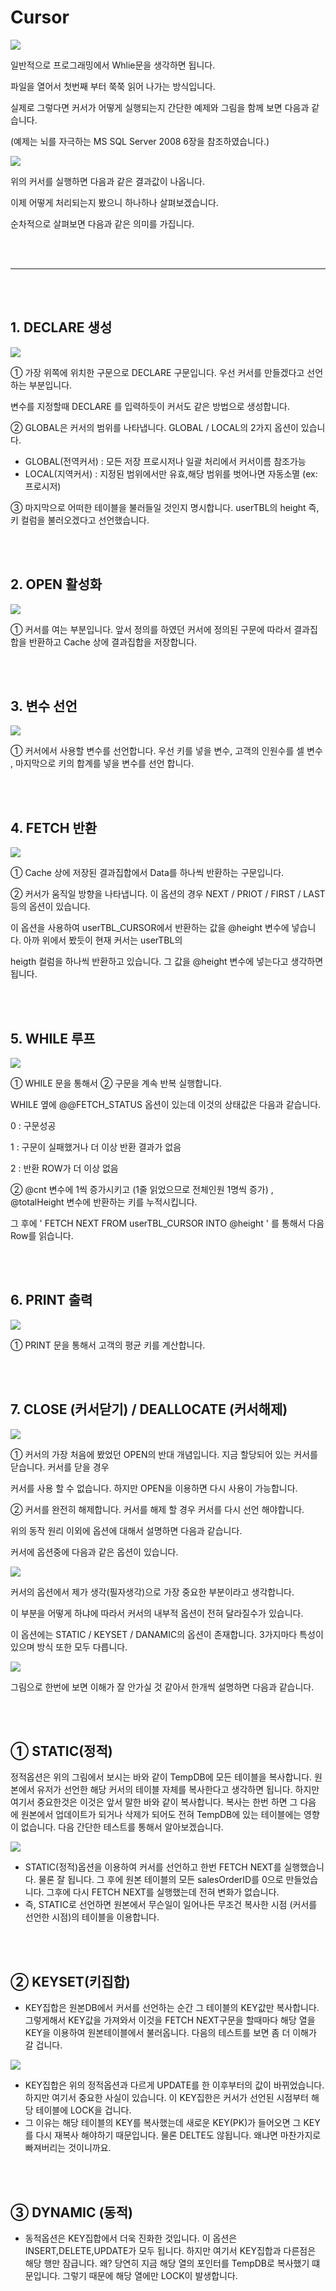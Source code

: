 # Cursor

![](images/cursor1.png)

일반적으로 프로그래밍에서 Whlie문을 생각하면 됩니다.

파일을 열어서 첫번째 부터 쭉쭉 읽어 나가는 방식입니다.

실제로 그렇다면 커서가 어떻게 실행되는지 간단한 예제와 그림을 함께 보면 다음과 같습니다.

(예제는 뇌를 자극하는 MS SQL Server 2008 6장을 참조하였습니다.)

![](images/cursor2.png)

위의 커서를 실행하면 다음과 같은 결과값이 나옵니다.

이제 어떻게 처리되는지 봤으니 하나하나 살펴보겠습니다.

순차적으로 살펴보면 다음과 같은 의미를 가집니다.

<br /><br />

---

<br /><br />

## 1. DECLARE 생성

![](images/cursor3.png)

① 가장 위쪽에 위치한 구문으로 DECLARE 구문입니다. 우선 커서를 만들겠다고 선언하는 부분입니다.

변수를 지정할때 DECLARE 를 입력하듯이 커서도 같은 방법으로 생성합니다.

② GLOBAL은 커서의 범위를 나타냅니다. GLOBAL / LOCAL의 2가지 옵션이 있습니다.

-   GLOBAL(전역커서) : 모든 저장 프로시저나 일괄 처리에서 커서이름 참조가능
-   LOCAL(지역커서) : 지정된 범위에서만 유효,해당 범위를 벗어나면 자동소멸 (ex:프로시저)

③ 마지막으로 어떠한 테이블을 불러들일 것인지 명시합니다. userTBL의 height 즉, 키 컬럼을 불러오겠다고 선언했습니다.

<br /><br />

## 2. OPEN 활성화

![](images/cursor4.png)

① 커서를 여는 부분입니다. 앞서 정의를 하였던 커서에 정의된 구문에 따라서 결과집합을 반환하고 Cache 상에 결과집합을 저장합니다.

<br /><br />

## 3. 변수 선언

![](images/cursor5.png)

① 커서에서 사용할 변수를 선언합니다. 우선 키를 넣을 변수, 고객의 인원수를 셀 변수 , 마지막으로 키의 합계를 넣을 변수를 선언 합니다.

<br /><br />

## 4. FETCH 반환

![](images/cursor6.png)

① Cache 상에 저장된 결과집합에서 Data를 하나씩 반환하는 구문입니다.

② 커서가 움직일 방향을 나타냅니다. 이 옵션의 경우 NEXT / PRIOT / FIRST / LAST 등의 옵션이 있습니다.

이 옵션을 사용하여 userTBL_CURSOR에서 반환하는 값을 @height 변수에 넣습니다. 아까 위에서 봤듯이 현재 커서는 userTBL의

heigth 컬럼을 하나씩 반환하고 있습니다. 그 값을 @height 변수에 넣는다고 생각하면 됩니다.

<br /><br />

## 5. WHILE 루프

![](images/cursor7.png)

① WHILE 문을 통해서 ② 구문을 계속 반복 실행합니다.

WHILE 옆에 @@FETCH_STATUS 옵션이 있는데 이것의 상태값은 다음과 같습니다.

0 : 구문성공

1 : 구문이 실패했거나 더 이상 반환 결과가 없음

2 : 반환 ROW가 더 이상 없음

② @cnt 변수에 1씩 증가시키고 (1줄 읽었으므로 전체인원 1명씩 증가) , @totalHeight 변수에 반환하는 키를 누적시킵니다.

그 후에 ' FETCH NEXT FROM userTBL_CURSOR INTO @height ' 를 통해서 다음 Row를 읽습니다.

<br /><br />

## 6. PRINT 출력

![](images/cursor8.png)

① PRINT 문을 통해서 고객의 평균 키를 계산합니다.

<br /><br />

## 7. CLOSE (커서닫기) / DEALLOCATE (커서해제)

![](images/cursor9.png)

① 커서의 가장 처음에 봤었던 OPEN의 반대 개념입니다. 지금 할당되어 있는 커서를 닫습니다. 커서를 닫을 경우

커서를 사용 할 수 없습니다. 하지만 OPEN을 이용하면 다시 사용이 가능합니다.

② 커서를 완전히 해제합니다. 커서를 해제 할 경우 커서를 다시 선언 해야합니다.

위의 동작 원리 이외에 옵션에 대해서 설명하면 다음과 같습니다.

커서에 옵션중에 다음과 같은 옵션이 있습니다.

![](images/cursor10.png)

커서의 옵션에서 제가 생각(필자생각)으로 가장 중요한 부분이라고 생각합니다.

이 부분을 어떻게 하냐에 따라서 커서의 내부적 옵션이 전혀 달라질수가 있습니다.

이 옵션에는 STATIC / KEYSET / DANAMIC의 옵션이 존재합니다. 3가지마다 특성이 있으며 방식 또한 모두 다릅니다.

![](images/cursor11.png)

그림으로 한번에 보면 이해가 잘 안가실 것 같아서 한개씩 설명하면 다음과 같습니다.

<br /><br />

## ① STATIC(정적)

정적옵션은 위의 그림에서 보시는 바와 같이 TempDB에 모든 테이블을 복사합니다. 원본에서 유저가 선언한 해당 커서의 테이블 자체를 복사한다고 생각하면 됩니다. 하지만 여기서 중요한것은 이것은 앞서 말한 바와 같이 복사합니다. 복사는 한번 하면 그 다음에 원본에서 업데이트가 되거나 삭제가 되어도 전혀 TempDB에 있는 테이블에는 영향이 없습니다. 다음 간단한 테스트를 통해서 알아보겠습니다.

![](images/cursor12.png)

-   STATIC(정적)옵션을 이용하여 커서를 선언하고 한번 FETCH NEXT를 실행했습니다. 물론 잘 됩니다. 그 후에 원본 테이블의 모든 salesOrderID를 0으로 만들었습니다. 그후에 다시 FETCH NEXT를 실행했는데 전혀 변화가 없습니다.
-   즉, STATIC로 선언하면 원본에서 무슨일이 일어나든 무조건 복사한 시점 (커서를 선언한 시점)의 테이블을 이용합니다.

<br /><br />

## ② KEYSET(키집합)

-   KEY집합은 원본DB에서 커서를 선언하는 순간 그 테이블의 KEY값만 복사합니다. 그렇게해서 KEY값을 가져와서 이것을 FETCH NEXT구문을 할때마다 해당 열을 KEY을 이용하여 원본테이블에서 불러옵니다. 다음의 테스트를 보면 좀 더 이해가 갈 겁니다.

![](images/cursor13.png)

-   KEY집합은 위의 정적옵션과 다르게 UPDATE를 한 이후부터의 값이 바뀌었습니다. 하지만 여기서 중요한 사실이 있습니다. 이 KEY집한은 커서가 선언된 시점부터 해당 테이블에 LOCK을 겁니다.
-   그 이유는 해당 테이블의 KEY를 복사했는데 새로운 KEY(PK)가 들어오면 그 KEY를 다시 재복사 해야하기 때문입니다. 물론 DELTE도 않됩니다. 왜냐면 마찬가지로 빠져버리는 것이니까요.

<br /><br />

## ③ DYNAMIC (동적)

-   동적옵션은 KEY집합에서 더욱 진화한 것입니다. 이 옵션은 INSERT,DELETE,UPDATE가 모두 됩니다. 하지만 여기서 KEY집합과 다른점은 해당 행만 잠급니다. 왜? 당연히 지금 해당 열의 포인터를 TempDB로 복사했기 떄문입니다. 그렇기 때문에 해당 열에만 LOCK이 발생합니다.
